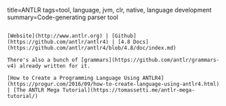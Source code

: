 title=ANTLR
tags=tool, language, jvm, clr, native, language development
summary=Code-generating parser tool
~~~~~~

[Website](http://www.antlr.org) | [Github](https://github.com/antlr/antlr4) | [4.8 Docs](https://github.com/antlr/antlr4/blob/4.8/doc/index.md)

There's also a bunch of [grammars](https://github.com/antlr/grammars-v4) already written for it.

[How to Create a Programming Language Using ANTLR4](https://progur.com/2016/09/how-to-create-language-using-antlr4.html) | [The ANTLR Mega Tutorial](https://tomassetti.me/antlr-mega-tutorial/)
